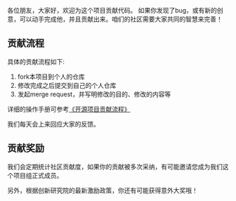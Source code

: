 各位朋友，大家好，欢迎为这个项目贡献代码。
如果你发现了bug，或有新的创意，可以动手完成他，并且贡献出来。咱们的社区需要大家共同的智慧来完善！
## 贡献流程
具体的贡献流程如下:
1. fork本项目到个人的仓库
2. 修改完成之后提交到自己的个人仓库
3. 发起merge request，并写明修改的目的、修改的内容等

详细的操作手册可参考[《开源项目贡献流程》](http://tech.taiji.com.cn/community/blogShow?id=b577133df8bf4a0d89b8314530f8a726)

我们每天会上来回应大家的反馈。

## 贡献奖励
我们会定期统计社区贡献度，如果你的贡献被多次采纳，有可能邀请您成为我们这个项目组正式成员。

另外，根据创新研究院的最新激励政策，你还有可能获得意外大奖哦！
